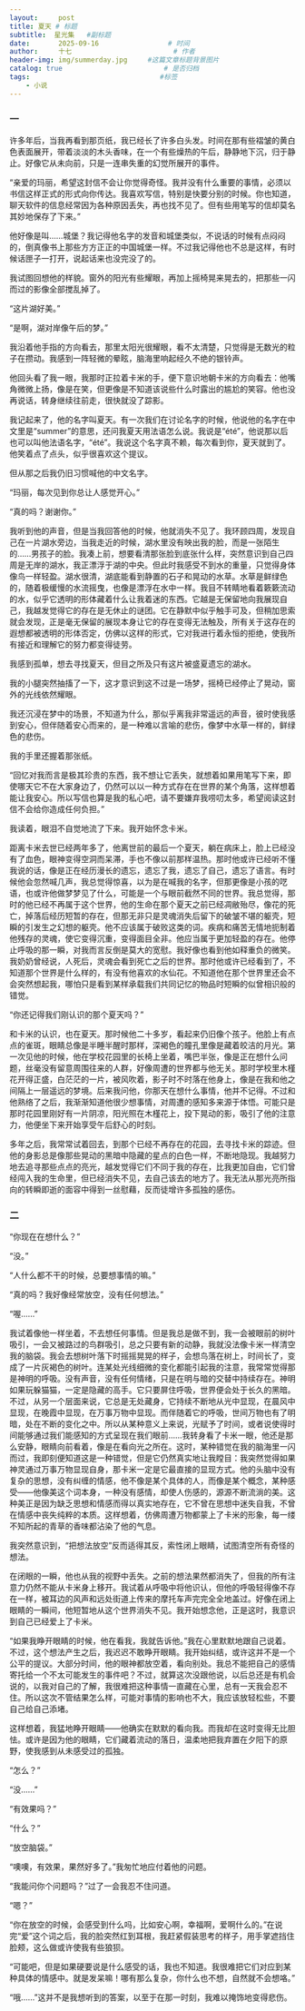 ```yaml
---
layout:     post                       
title: 夏天 # 标题
subtitle:  星光集   #副标题
date:       2025-09-16                 # 时间
author:     十七                         # 作者
header-img: img/summerday.jpg     #这篇文章标题背景图片
catalog: true                         # 是否归档
tags:                                #标签
    - 小说
---
```

### 一

许多年后，当我再看到那页纸，我已经长了许多白头发。时间在那有些褶皱的黄白色表面展开，带着淡淡的木头香味，在一个有些燥热的午后，静静地下沉，归于静止。好像它从未向前，只是一连串失重的幻觉所展开的事件。

“亲爱的玛丽，希望这封信不会让你觉得奇怪。我并没有什么重要的事情，必须以书信这样正式的形式向你传达。我喜欢写信，特别是快要分别的时候。你也知道，聊天软件的信息经常因为各种原因丢失，再也找不见了。但有些用笔写的信却莫名其妙地保存了下来。”

他好像是叫……城堡？我记得他名字的发音和城堡类似，不说话的时候有点闷闷的，倒真像书上那些方方正正的中国城堡一样。不过我记得他也不总是这样，有时候话匣子一打开，说起话来也没完没了的。

我试图回想他的样貌。窗外的阳光有些耀眼，再加上摇椅晃来晃去的，把那些一闪而过的影像全部搅乱掉了。

“这片湖好美。”

“是啊，湖对岸像午后的梦。”

我沿着他手指的方向看去，那里太阳光很耀眼，看不太清楚，只觉得是无数光的粒子在攒动。我感到一阵轻微的晕眩，脑海里响起经久不绝的银铃声。

他回头看了我一眼，我那时正拉着卡米的手，便下意识地朝卡米的方向看去：他嘴角微微上扬，像是在笑，但更像是不知道该说些什么时露出的尴尬的笑容。他也没再说话，转身继续往前走，很快就没了踪影。

我记起来了，他的名字叫夏天。有一次我们在讨论名字的时候，他说他的名字在中文里是“summer”的意思，还问我夏天用法语怎么说。我说是“été”，他说那以后也可以叫他法语名字，“été”。我说这个名字真不赖，每次看到你，夏天就到了。他笑着点了点头，似乎很喜欢这个提议。

但从那之后我仍旧习惯喊他的中文名字。

“玛丽，每次见到你总让人感觉开心。”

“真的吗？谢谢你。”

我听到他的声音，但是当我回答他的时候，他就消失不见了。我环顾四周，发现自己在一片湖水旁边，当我走近的时候，湖水里没有映出我的脸，而是一张陌生的……男孩子的脸。我凑上前，想要看清那张脸到底张什么样，突然意识到自己四周是无岸的湖水，我正漂浮于湖的中央。但此时我感受不到水的重量，只觉得身体像鸟一样轻盈。湖水很清，湖底能看到静置的石子和晃动的水草。水草是鲜绿色的，随着极缓慢的水流摇曳，也像是漂浮在水中一样。我目不转睛地看着簌簌流动的水，似乎它透明的形体藏着什么让我着迷的东西。它越是无保留地向我展现自己，我越发觉得它的存在是无休止的谜团。它在静默中似乎触手可及，但稍加思索就会发现，正是毫无保留的展现本身让它的存在变得无法触及，所有关于这存在的遐想都被透明的形体否定，仿佛以这样的形式，它对我进行着永恒的拒绝，使我所有接近和理解它的努力都变得徒劳。

我感到孤单，想去寻找夏天，但目之所及只有这片被盛夏遗忘的湖水。

我的小腿突然抽搐了一下，这才意识到这不过是一场梦，摇椅已经停止了晃动，窗外的光线依然耀眼。

我还沉浸在梦中的场景，不知道为什么，那似乎离我非常遥远的声音，彼时使我感到安心，但伴随着安心而来的，是一种难以言喻的悲伤，像梦中水草一样的，鲜绿色的悲伤。

我的手里还握着那张纸。

“回忆对我而言是极其珍贵的东西，我不想让它丢失，就想着如果用笔写下来，即使哪天它不在大家身边了，仍然可以以一种方式存在在世界的某个角落，这样想着能让我安心。所以写信也算是我的私心吧，请不要嫌弃我唠叨太多，希望阅读这封信不会给你造成任何负担。”

我读着，眼泪不自觉地流了下来。我开始怀念卡米。

距离卡米去世已经两年多了，他离世前的最后一个夏天，躺在病床上，脸上已经没有了血色，眼神变得空洞而呆滞，手也不像以前那样温热。那时他或许已经听不懂我说的话，像是正在经历漫长的遗忘，遗忘了我，遗忘了自己，遗忘了语言。有时候他会忽然喊几声，我总觉得惊喜，以为是在喊我的名字，但那更像是小孩的呓语，也或许他做梦梦见了什么，可能是一个与眼前截然不同的世界。我总觉得，那时的他已经不再属于这个世界，他的生命在那个夏天之前已经凋敝殆尽，像花的死亡，掉落后经历短暂的存在，但那无非只是灵魂消失后留下的破皱不堪的躯壳，短瞬的引发生之幻想的躯壳。他不应该属于破败这类的词。疾病和痛苦无情地扼制着他残存的灵魂，使它变得沉重，变得面目全非。他应当属于更加轻盈的存在。他停止呼吸的那一瞬，对我而言反倒是莫大的宽慰。我好像也看到他如释重负的微笑。我奶奶曾经说，人死后，灵魂会看到死亡之后的世界。那时他或许已经看到了，不知道那个世界是什么样的，有没有他喜欢的水仙花。不知道他在那个世界里还会不会突然想起我，哪怕只是看到某样承载我们共同记忆的物品时短瞬的似曾相识般的错觉。

“你还记得我们刚认识的那个夏天吗？”

和卡米的认识，也在夏天。那时候他二十多岁，看起来仍旧像个孩子。他脸上有点点的雀斑，眼睛总像是半睡半醒时那样，深褐色的瞳孔里像是藏着皎洁的月光。第一次见他的时候，他在学校花园里的长椅上坐着，嘴巴半张，像是正在想什么问题，丝毫没有留意周围往来的人群，好像周遭的世界都与他无关。那时学校里木槿花开得正盛，白茫茫的一片，被风吹着，影子时不时落在他身上，像是在我和他之间隔上一层遥远的梦境。后来我问他，你那天在想什么事情，他并不记得。不过和他熟络了之后，我渐渐知道他很少想事情，对周遭的感知多来源于体悟。可能只是那时花园里刚好有一片阴凉，阳光照在木槿花上，投下晃动的影，吸引了他的注意力，他便坐下来开始享受午后舒心的时刻。

多年之后，我常常试着回去，到那个已经不再存在的花园，去寻找卡米的踪迹。但他的身影总是像那些晃动的黑暗中隐藏的星点的白色一样，不断地隐现。我越努力地去追寻那些点点的亮光，越发觉得它们不同于我的存在，比我更加自由，它们曾经闯入我的生命里，但已经消失不见，去自己该去的地方了。我无法从那光亮所指向的转瞬即逝的面容中得到一丝慰藉，反而徒增许多孤独的感伤。

### 二

“你现在在想什么？”

“没。”

“人什么都不干的时候，总要想事情的嘛。”

“真的吗？我好像经常放空，没有任何想法。”

“喔……”

我试着像他一样坐着，不去想任何事情。但是我总是做不到，我一会被眼前的树叶吸引，一会又被路过的鸟群吸引，总之只要有新的动静，我就没法像卡米一样清空我的脑袋。我会去想树叶落下时摇摇晃晃的样子，会想鸟落在树上，时间长了，变成了一片灰褐色的树叶。连某处光线细微的变化都能引起我的注意，我常常觉得那是神明的呼吸。没有声音，没有任何情绪，只是在明与暗的交替中持续存在。神明如果玩躲猫猫，一定是隐藏的高手。它只要屏住呼吸，世界便会处于长久的黑暗。不过，从另一个层面来说，它总是无处藏身，它持续不断地从光中显现，在晨风中显现，在晚霞中显现，在万事万物中显现。而伴随着它的呼吸，世间万物也有了明暗，处在不断的变化之中。所以从某种意义上来说，光赋予了时间，或者说使得时间能够通过我们能感知的方式呈现在我们眼前……我转身看了卡米一眼，他还是那么安静，眼睛向前看着，像是在看向光之所在。这时，某种错觉在我的脑海里一闪而过，我即刻便知道这是一种错觉，但是它仍然真实地让我瞠目：我突然觉得如果神灵通过万事万物显现自身，那卡米一定是它最直接的显现方式。他的头脑中没有复杂的思想，没有纠缠的情感，他不像是某个具体的人，而像是某个概念，某种感受——他像美这个词本身，一种没有感情，却使人伤感的，源源不断流淌的美。这种美正是因为缺乏思想和情感而得以真实地存在，它不曾在思想中迷失自我，不曾在情感中丧失纯粹的本质。这样想着，仿佛周遭万物都蒙上了卡米的形象，每一缕不知所起的青草的香味都沾染了他的气息。

我突然意识到，“把想法放空”反而适得其反，索性闭上眼睛，试图清空所有奇怪的想法。

在闭眼的一瞬，他也从我的视野中丢失。之前的想法果然都消失了，但我的所有注意力仍然不能从卡米身上移开。我试着从呼吸中将他识认，但他的呼吸轻得像不存在一样，被耳边的风声和远处街道上传来的摩托车声完完全全地盖过。好像在闭上眼睛的一瞬间，他短暂地从这个世界消失不见。我开始想念他，正是这时，我意识到自己已经爱上了卡米。

“如果我睁开眼睛的时候，他在看我，我就告诉他。”我在心里默默地跟自己说着。不过，这个想法产生之后，我迟迟不敢睁开眼睛。我开始纠结，或许这并不是一个公平的提议。大部分时间，他的眼神都放空着，看向别处。我总不能把自己的感情寄托给一个不太可能发生的事件吧？不过，就算这次没跟他说，以后总还是有机会说的，以我对自己的了解，我很难把这种事情一直藏在心里，总有一天我会忍不住。所以这次不管结果怎么样，可能对事情的影响也不大，我应该放轻松些，不要自己给自己添堵。

这样想着，我猛地睁开眼睛——他确实在默默的看向我。而我却在这时变得无比胆怯。或许是因为他的眼睛，它们藏着流动的落日，温柔地把我弃置在夕阳下的原野，使我感到从未感受过的孤独。

“怎么？”

“没……”

“有效果吗？”

“什么？”

“放空脑袋。”

“噢噢，有效果，果然好多了。”我匆忙地应付着他的问题。

“我能问你个问题吗？”过了一会我忍不住问道。

“嗯？”

“你在放空的时候，会感受到什么吗，比如安心啊，幸福啊，爱啊什么的。”在说完“爱”这个词之后，我的脸突然红到耳根，我赶紧假装思考的样子，用手掌遮挡住脸颊，这么做或许使我有些狼狈。

“可能吧，但是如果硬要说是什么感受的话，我也不知道。我很难把它们对应到某种具体的情感中。就是发呆嘛！哪有那么复杂，你什么也不想，自然就不会想咯。”

“哦……”这并不是我想听到的答案，以至于在那一时刻，我难以掩饰地变得悲伤。
